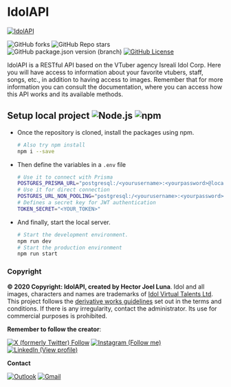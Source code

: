 # IdolAPI

[![IdolAPI](https://idolapi.vercel.app/api/assets/Screenshot_20231129_000020.png)](https://idolapi.vercel.app)

![GitHub forks](https://img.shields.io/github/forks/JoelLuna02/idolapi.svg)
![GitHub Repo stars](https://img.shields.io/github/stars/JoelLuna02/idolapi.svg?color=00ff00)
![GitHub package.json version (branch)](https://img.shields.io/github/package-json/v/JoelLuna02/idolapi/IdolServer.svg)
[![GitHub License](https://img.shields.io/github/license/JoelLuna02/idolapi.svg)](https://github.com/JoelLuna02/idolapi/blob/IdolServer/LICENSE)

IdolAPI is a RESTful API based on the VTuber agency Isrealí Idol Corp. Here you will have access
to information about your favorite vtubers, staff, songs, etc., in addition to having access to
images. Remember that for more information you can consult the documentation, where you can access
how this API works and its available methods.

## Setup local project ![Node.js](https://img.shields.io/badge/Node.js-v18.16.5-brightgreen.svg) ![npm](https://img.shields.io/badge/npm-v9.5.1-blue.svg)

- Once the repository is cloned, install the packages using npm. 
    ```bash
    # Also try npm install
    npm i --save
    ```

- Then define the variables in a `.env` file
    ```sh
    # Use it to connect with Prisma
    POSTGRES_PRISMA_URL="postgresql:/<yourusername>:<yourpassword>@localhost:5432/<yourdatabase>?pgbouncer=true&connect_timeout=15"
    # Use it for direct connection
    POSTGRES_URL_NON_POOLING="postgresql:/<yourusername>:<yourpassword>@localhost:5432/<yourdatabase>"
    # Defines a secret key for JWT authentication
    TOKEN_SECRET="<YOUR_TOKEN>"
    ```

- And finally, start the local server.
    ```bash
    # Start the development environment.
    npm run dev
    # Start the production environment
    npm run start
    ```

### Copyright

**© 2020 Copyright: IdolAPI, created by Hector Joel Luna**. Idol and all images, characters and names are trademarks of [Idol Virtual Talents Ltd](https://www.idol-company.com/).
This project follows the [derivative works guidelines](https://www.idol-company.com/tos) set out in the terms and
conditions. If there is any irregularity, contact the administrator. Its use for commercial purposes is prohibited.
​

**Remember to follow the creator**:

[![X (formerly Twitter) Follow](https://img.shields.io/badge/Twitter-1DA1F2?style=for-the-badge&logo=twitter&logoColor=white)](https://twitter.com/JoelLuna20302)
[![Instagram (Follow me)](https://img.shields.io/badge/Instagram-E4405F?style=for-the-badge&logo=instagram&logoColor=white)](https://instagram.com/joelluna_2002)
[![LinkedIn (View profile)](https://img.shields.io/badge/LinkedIn-0077B5?style=for-the-badge&logo=linkedin&logoColor=white)](https://www.linkedin.com/in/hector-joel-luna-984b6224b/)

**Contact**

[![Outlook](https://img.shields.io/badge/Microsoft_Outlook-0078D4?style=for-the-badge&logo=microsoft-outlook&logoColor=white)](mailto:hectorjoelluna@outlook.com.ar)
[![Gmail](https://img.shields.io/badge/Gmail-D14836?style=for-the-badge&logo=gmail&logoColor=white)](mailto:hectorjoelluna1234@gmail.com)
